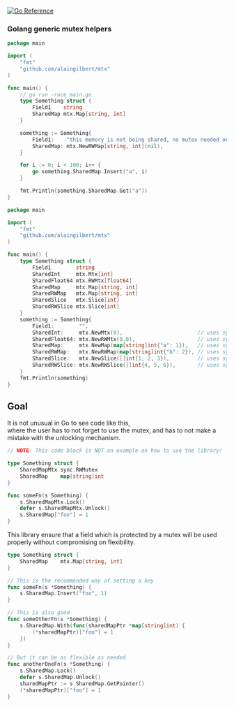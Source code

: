[![Go Reference](https://pkg.go.dev/badge/github.com/alaingilbert/mtx.svg)](https://pkg.go.dev/github.com/alaingilbert/mtx)

### Golang generic mutex helpers

```go
package main

import (
    "fmt"
    "github.com/alaingilbert/mtx"
)

func main() {
    // go run -race main.go
    type Something struct {
        Field1    string
        SharedMap mtx.Map[string, int]
    }

    something := Something{
        Field1:    "this memory is not being shared, no mutex needed on Field1",
        SharedMap: mtx.NewRWMap[string, int](nil),
    }

    for i := 0; i < 100; i++ {
        go something.SharedMap.Insert("a", i)
    }

    fmt.Println(something.SharedMap.Get("a"))
}
```

```go
package main

import (
    "fmt"
    "github.com/alaingilbert/mtx"
)

func main() {
    type Something struct {
        Field1        string
        SharedInt     mtx.Mtx[int]
        SharedFloat64 mtx.RWMtx[float64]
        SharedMap     mtx.Map[string, int]
        SharedRWMap   mtx.Map[string, int]
        SharedSlice   mtx.Slice[int]
        SharedRWSlice mtx.Slice[int]
    }
    something := Something{
        Field1:        "",
        SharedInt:     mtx.NewMtx(0),                        // uses sync.Mutex
        SharedFloat64: mtx.NewRWMtx(0.0),                    // uses sync.RWMutex
        SharedMap:     mtx.NewMap(map[string]int{"a": 1}),   // uses sync.Mutex
        SharedRWMap:   mtx.NewRWMap(map[string]int{"b": 2}), // uses sync.RWMutex
        SharedSlice:   mtx.NewSlice([]int{1, 2, 3}),         // uses sync.Mutex
        SharedRWSlice: mtx.NewRWSlice([]int{4, 5, 6}),       // uses sync.RWMutex
    }
    fmt.Println(something)
}
```

## Goal

It is not unusual in Go to see code like this,  
where the user has to not forget to use the mutex, and has to not make a mistake with the unlocking mechanism.
```go
// NOTE: This code block is NOT an example on how to use the library!

type Something struct {
    SharedMapMtx sync.RWMutex
    SharedMap    map[string]int
}

func someFn(s Something) {
    s.SharedMapMtx.Lock()
    defer s.SharedMapMtx.Unlock()
    s.SharedMap["foo"] = 1
}
```

This library ensure that a field which is protected by a mutex will be used properly without compromising on flexibility.
```go
type Something struct {
    SharedMap    mtx.Map[string, int]
}

// This is the recommended way of setting a key
func someFn(s *Something) {
    s.SharedMap.Insert("foo", 1)
}

// This is also good
func someOtherFn(s *Something) {
    s.SharedMap.With(func(sharedMapPtr *map[string]int) {
        (*sharedMapPtr)["foo"] = 1
    })
}

// But it can be as flexible as needed
func anotherOneFn(s *Something) {
    s.SharedMap.Lock()
    defer s.SharedMap.Unlock()
    sharedMapPtr := s.SharedMap.GetPointer()
    (*sharedMapPtr)["foo"] = 1
}
```